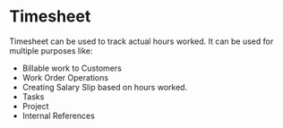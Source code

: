 <!-- add-breadcrumbs -->
# Timesheet

Timesheet can be used to track actual hours worked. It can be used for multiple purposes like:

* Billable work to Customers
* Work Order Operations
* Creating Salary Slip based on hours worked.
* Tasks
* Project
* Internal References
